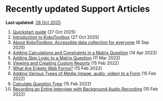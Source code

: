 # Recently updated Support Articles
**Last updated:** <a href="https://github.com/kobotoolbox/docs/blob/050dcc9c8bfb4c528208bbe886979999037f1554/source/recently_updated.md" class="reference">28 Oct 2025</a>

1. [Quickstart guide](quick_start.md) (27 Oct 2025)
1. [Introduction to KoboToolbox](welcome.md) (27 Oct 2025)
1. [About KoboToolbox: Accessible data collection for everyone](about_kobotoolbox.md) (9 Sep 2025)
1. [Adding Calculations and Constraints in a Matrix Question](calculations_constraints_matrix.md) (14 Apr 2022)
1. [﻿Adding Skip Logic to a Matrix Question](adding_skip_to_matrix.md) (11 Mar 2022)
1. [Viewing and Creating Custom Reports](creating_custom_reports.md) (15 Feb 2022)
1. [What Are Enketo Web Forms?](enketo.md) (15 Feb 2022)
1. [Adding Various Types of Media (image, audio, video) to a Form](media.md) (15 Feb 2022)
1. [Calculate Question Type](calculate_questions.md) (15 Feb 2022)
1. [﻿Recording an Entire Interview with Background Audio Recording](recording-interviews.md) (15 Feb 2022)
